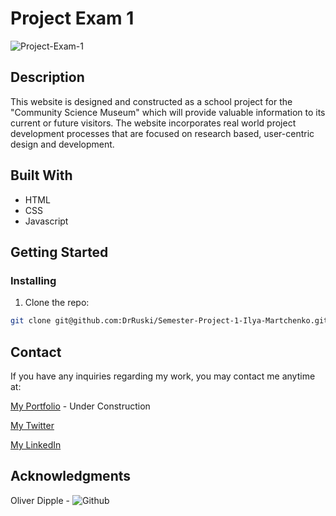 # Project Exam 1

![Project-Exam-1](https://user-images.githubusercontent.com/96174153/206181444-cf6ccd5c-a319-4abc-a7a4-e8263ff8d7a2.png)

## Description

This website is designed and constructed as a school project for the "Community Science Museum" which will provide valuable information to its current or future visitors. The website incorporates real world project development processes that are focused on research based, user-centric design and development.




## Built With

- HTML
- CSS
- Javascript

## Getting Started

### Installing

1. Clone the repo:

```bash
git clone git@github.com:DrRuski/Semester-Project-1-Ilya-Martchenko.git
```

## Contact

If you have any inquiries regarding my work, you may contact me anytime at:

[My Portfolio](imdev.no) - Under Construction

[My Twitter](https://twitter.com/IlyaMartchenko)

[My LinkedIn](https://www.linkedin.com/in/ilya-martchenko/)


## Acknowledgments

Oliver Dipple - ![Github](https://github.com/fermain)
